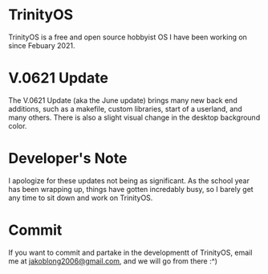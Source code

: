# TrinityOS
TrinityOS is a free and open source hobbyist OS I have been working on since Febuary 2021.

# V.0621 Update
The V.0621 Update (aka the June update) brings many new back end additions, such as a makefile, custom libraries, start of a userland, and many others. There is also a slight visual change in the desktop background color.

# Developer's Note
I apologize for these updates not being as significant. As the school year has been wrapping up, things have gotten incredably busy, so I barely get any time to sit down and work on TrinityOS.

# Commit
If you want to commit and partake in the developmentt of TrinityOS, email me at jakoblong2006@gmail.com, and we will go from there :^)
